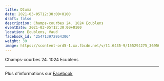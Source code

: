```yaml
---
title: Džuma
date: 2021-03-05T12:30:00+0100
draft: false
description: Champs-courbes 24. 1024 Ecublens
eventDate: 2021-03-05T12:30:00+0100
location: Écublens, Vaud
facebook_id: '254713972954306'
weight: 30
image: https://scontent-ord5-1.xx.fbcdn.net/v/t1.6435-9/155294275_3695079563921169_4909597834044538694_n.jpg?_nc_cat=101&ccb=1-7&_nc_sid=9e60e4&_nc_ohc=h0kdmj5xQY4Q7kNvwHUMjsD&_nc_oc=Adn5TUE1LCaA3BwFRdDQy6BwwcyQNfPS2lvvV4aYvBn0lN9FpoyZsaBylv8yxgM8GMU&_nc_zt=23&_nc_ht=scontent-ord5-1.xx&edm=ABTKTjYEAAAA&_nc_gid=krEkOe_1kG9AwQQW5SHnLw&oh=00_AfTUB9_at8JxubSGvz4G4uWTvwoP-ShC2Z33VHaSSi0NSQ&oe=6893FEDB
---
```


Champs-courbes 24. 1024 Ecublens

---

Plus d'informations sur [Facebook](https://facebook.com/events/254713972954306)